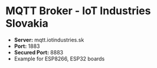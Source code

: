 # MQTT Broker - IoT Industries Slovakia
* **Server:** mqtt.iotindustries.sk
* **Port:** 1883
* **Secured Port:** 8883
* Example for ESP8266, ESP32 boards
